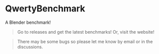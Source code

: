# QwertyBenchmark
A Blender benchmark!
>Go to releases and get the latest benchmarks! Or, visit the website!

>There may be some bugs so please let me know by email or in the discussions.
